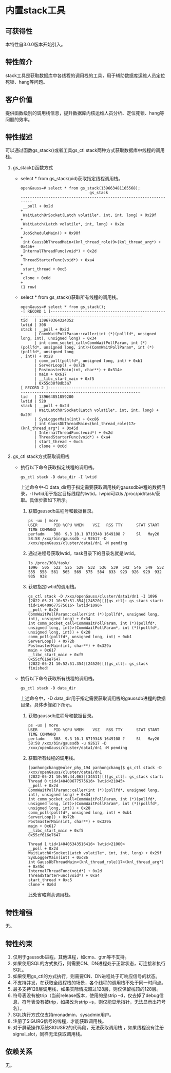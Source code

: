 # 内置stack工具<a name="ZH-CN_TOPIC_0000001263689564"></a>

## 可获得性<a name="section147531742205517"></a>

本特性自3.0.0版本开始引入。

## 特性简介<a name="section134931562564"></a>

stack工具是获取数据库中各线程的调用栈的工具，用于辅助数据库运维人员定位死锁、hang等问题。

## 客户价值<a name="section1407614175619"></a>

提供函数级别的调用栈信息，提升数据库内核运维人员分析、定位死锁、hang等问题的效率。

## 特性描述<a name="section4283110201212"></a>

可以通过函数gs\_stack\(\)或者工具gs\_ctl stack两种方式获取数据库中线程的调用栈。

1.  gs\_stack\(\)函数方式
    -   select \* from gs\_stack\(pid\)获取指定线程调用栈。

        ```
        openGauss=# select * from gs_stack(139663481165568);
                                      gs_stack
        --------------------------------------------------------------------
         __poll + 0x2d                                                     +
         WaitLatchOrSocket(Latch volatile*, int, int, long) + 0x29f        +
         WaitLatch(Latch volatile*, int, long) + 0x2e                      +
         JobScheduleMain() + 0x90f                                         +
         int GaussDbThreadMain<(knl_thread_role)9>(knl_thread_arg*) + 0x456+
         InternalThreadFunc(void*) + 0x2d                                  +
         ThreadStarterFunc(void*) + 0xa4                                   +
         start_thread + 0xc5                                               +
         clone + 0x6d                                                      +
        (1 row)
        ```

    -   select \* from gs\_stack\(\)获取所有线程的调用栈。

        ```
        openGauss=# select * from gs_stack();
        -[ RECORD 1 ]-------------------------------------------------------------------------------------------------------
        tid   | 139670364324352
        lwtid | 308
        stack | __poll + 0x2d
              | CommWaitPollParam::caller(int (*)(pollfd*, unsigned long, int), unsigned long) + 0x34
              | int comm_socket_call<CommWaitPollParam, int (*)(pollfd*, unsigned long, int)>(CommWaitPollParam*, int (*)(pollfd*, unsigned long
        , int)) + 0x28
              | comm_poll(pollfd*, unsigned long, int) + 0xb1
              | ServerLoop() + 0x72b
              | PostmasterMain(int, char**) + 0x314e
              | main + 0x617
              | __libc_start_main + 0xf5
              | 0x55d38f8db3a7
        [ RECORD 2 ]-------------------------------------------------------------------------------------------------------
        tid   | 139664851859200
        lwtid | 520
        stack | __poll + 0x2d
              | WaitLatchOrSocket(Latch volatile*, int, int, long) + 0x29f
              | SysLoggerMain(int) + 0xc86
              | int GaussDbThreadMain<(knl_thread_role)17>(knl_thread_arg*) + 0x45d
              | InternalThreadFunc(void*) + 0x2d
              | ThreadStarterFunc(void*) + 0xa4
              | start_thread + 0xc5
              | clone + 0x6d
        ```

2.  gs\_ctl stack方式获取调用栈
    -   执行以下命令获取指定线程的调用栈。

        ```
        gs_ctl stack -D data_dir -I lwtid
        ```

        上述命令中-D data\_dir用于指定需要获取调用栈的gaussdb进程的数据目录，-I lwtid用于指定目标线程的lwtid，lwpid可以ls /proc/pid/task/获取。具体步骤如下所示。

        1.  获取gaussdb进程号和数据目录。

            ```
            ps -ux | more
            USER       PID %CPU %MEM    VSZ   RSS TTY      STAT START   TIME COMMAND
            perfadm    308  9.3 10.1 8719348 1649108 ?     Sl   May20  58:58 /xxx/bin/gaussdb -u 92617 -D /xxx/openGauss/cluster/data1/dn1 -M pending
            ```

        2.  通过进程号获取lwtid，task目录下的目录名就是lwtid。

            ```
            ls /proc/308/task/
            1096  505  522  525  529  532  536  539  542  546  549  552  555  558  561  565  569  575  584  833  923  926  929  932  935  938
            ```

        3.  获取指定lwtid的调用栈。

            ```
            gs_ctl stack -D /xxx/openGauss/cluster/data1/dn1 -I 1096
            [2022-05-21 10:52:51.354][24520][][gs_ctl]: gs_stack start:
            tid<140409677575616> lwtid<1096>
            __poll + 0x2d
            CommWaitPollParam::caller(int (*)(pollfd*, unsigned long, int), unsigned long) + 0x34
            int comm_socket_call<CommWaitPollParam, int (*)(pollfd*, unsigned long, int)>(CommWaitPollParam*, int (*)(pollfd*, unsigned long, int)) + 0x28
            comm_poll(pollfd*, unsigned long, int) + 0xb1
            ServerLoop() + 0x72b
            PostmasterMain(int, char**) + 0x329a
            main + 0x617
            __libc_start_main + 0xf5
            0x55cf616e7647
            [2022-05-21 10:52:51.354][24520][][gs_ctl]: gs_stack finished!
            ```

    -   执行以下命令获取所有线程的调用栈。

        ```
        gs_ctl stack -D data_dir
        ```

        上述命令中，-D data\_dir用于指定需要获取调用栈的gaussdb进程的数据目录。具体步骤如下所示。

        1.  获取gaussdb进程号和数据目录。

            ```
            ps -ux | more
            USER       PID %CPU %MEM    VSZ   RSS TTY      STAT START   TIME COMMAND
            perfadm    308  9.3 10.1 8719348 1649108 ?     Sl   May20  58:58 /xxx/bin/gaussdb -u 92617 -D /xxx/openGauss/cluster/data1/dn1 -M pending
            ```

        2.  获取所有线程的调用栈。

            ```
            [panhongchang@euler_phy_194 panhongchang]$ gs_ctl stack -D /xxx/openGauss/cluster/data1/dn1
            [2022-05-21 10:59:44.063][34511][][gs_ctl]: gs_stack start:
            Thread 0 tid<140409677575616> lwtid<21045>
            __poll + 0x2d
            CommWaitPollParam::caller(int (*)(pollfd*, unsigned long, int), unsigned long) + 0x34
            int comm_socket_call<CommWaitPollParam, int (*)(pollfd*, unsigned long, int)>(CommWaitPollParam*, int (*)(pollfd*, unsigned long, int)) + 0x28
            comm_poll(pollfd*, unsigned long, int) + 0xb1
            ServerLoop() + 0x72b
            PostmasterMain(int, char**) + 0x329a
            main + 0x617
            __libc_start_main + 0xf5
            0x55cf616e7647
            
            Thread 1 tid<140405343516416> lwtid<21060>
            __poll + 0x2d
            WaitLatchOrSocket(Latch volatile*, int, int, long) + 0x29f
            SysLoggerMain(int) + 0xc86
            int GaussDbThreadMain<(knl_thread_role)17>(knl_thread_arg*) + 0x45d
            InternalThreadFunc(void*) + 0x2d
            ThreadStarterFunc(void*) + 0xa4
            start_thread + 0xc5
            clone + 0x6d
            ```

            此处省略剩余调用栈。




## 特性增强<a name="section1548515520568"></a>

无。

## 特性约束<a name="section1956417145819"></a>

1.  仅用于gaussdb进程，其他进程，如cms、gtm等不支持。
2.  如果使用SQL的方式执行，则需要CN、DN进程处于正常状态，可连接和执行SQL。
3.  如果使用gs\_ctl的方式执行，则需要CN、DN进程处于可响应信号的状态。
4.  不支持并发，在获取全线程栈的场景，各个线程的调用栈不处于同一时间点。
5.  最多支持128层调用栈，如果实际情况超过128层，则仅保留栈顶的128层。
6.  符号表没有被trip（当前release版本，使用的是strip –d，仅去掉了debug信息，符号表没有被trip，如果改为strip –s，则仅能显示指针，无法显示出符号名）。
7.  SQL执行方式仅支持monadmin、sysadmin用户。
8.  注册了SIGURG信号的线程，才能获取调用栈。
9.  对于屏蔽操作系统SIGUSR2的代码段，无法获取调用栈 ，如果线程没有注册signal\_slot，同样无法获取调用栈。

## 依赖关系<a name="section15876411599"></a>

无。

